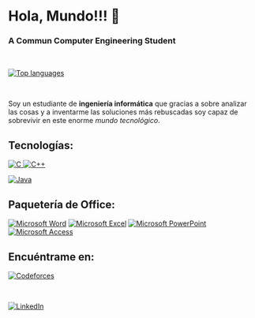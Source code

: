 #  Hola, Mundo!!! 👋

### A Commun Computer Engineering Student

</br>

[![Top languages][top-languages-card]][github-overview-url]

</br>

Soy un estudiante de **ingeniería informática** que gracias a sobre analizar las cosas y a inventarme las soluciones más rebuscadas soy capaz de sobrevivir en este enorme *mundo tecnológico*.

## Tecnologías:

[![C](https://img.shields.io/badge/C-0095D5?style=for-the-badge&logo=C&logoColor=white)
]()[![C++](https://img.shields.io/badge/C%2B%2B-007396?style=for-the-badge&logo=C%2B%2B&logoColor=white)
]()

[![Java](https://img.shields.io/badge/java-%23FA7343.svg?style=for-the-badge&logo=openjdk&logoColor=white)]()

## Paquetería de Office:

[![Microsoft Word](https://img.shields.io/badge/Microsoft_Word-2B579A?style=for-the-badge&logo=microsoft-word&logoColor=whitelabelColor=101010)]()
[![Microsoft Excel](https://img.shields.io/badge/Microsoft_Excel-217346?style=for-the-badge&logo=microsoft-excel&logoColor=white)]()
[![Microsoft PowerPoint](https://img.shields.io/badge/Microsoft_PowerPoint-B7472A?style=for-the-badge&logo=microsoft-powerpoint&logoColor=white)]()
[![Microsoft Access](https://img.shields.io/badge/Microsoft_Access-A4373A?style=for-the-badge&logo=microsoft-access&logoColor=white)]()

## Encuéntrame en:

[![Codeforces](https://img.shields.io/badge/Codeforces-Alex_Coffing-445f9d?style=for-the-badge&logo=Codeforces&logoColor=white&labelColor=101010)](https://codeforces.com/profile/Alex_Coffing)

</br>

[![LinkedIn](https://img.shields.io/badge/linkedin-Alex-%230077B5.svg?style=for-the-badge&logo=linkedin&logoColor=white&labelColor=101010)](https://www.linkedin.com/in/brandon-d-08a698268/)

[top-languages-card]: https://github-readme-stats.vercel.app/api/top-langs/?username=AlexCoffing&theme=ayu-mirage

[github-overview-url]: https://github.com/AlexCoffing

